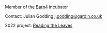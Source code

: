 Member of the [Barn4](Barn4 "wikilink") incubator

Contact: Julian Godding <j.godding@gardin.co.uk>

2022 project: [Reading the Leaves](Reading_the_Leaves "wikilink")
